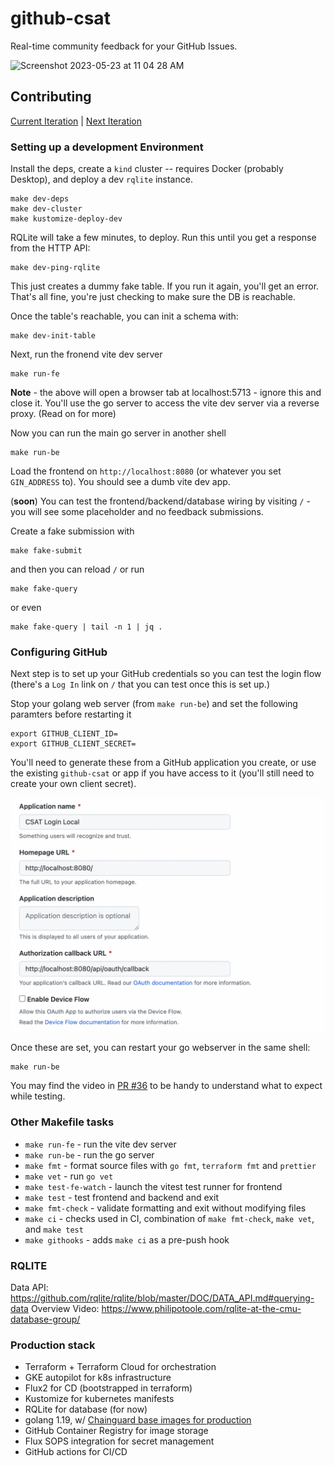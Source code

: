 # github-csat

Real-time community feedback for your GitHub Issues.

![Screenshot 2023-05-23 at 11 04 28 AM](https://github.com/github-csat/github-csat/assets/3730605/a4fd9903-12e1-4df0-a65c-98edb26c0a56)


## Contributing 

[Current Iteration](https://github.com/orgs/github-csat/projects/1/views/2) | [Next Iteration](https://github.com/orgs/github-csat/projects/1/views/3)

### Setting up a development Environment

Install the deps, create a `kind` cluster -- requires Docker (probably Desktop), and deploy a dev `rqlite` instance.

```shell
make dev-deps
make dev-cluster
make kustomize-deploy-dev
```

RQLite will take a few minutes, to deploy. Run this until you get a response from the HTTP API:

```
make dev-ping-rqlite
```

This just creates a dummy fake table. 
If you run it again, you'll get an error. 
That's all fine, you're just checking to make sure the DB is reachable.

Once the table's reachable, you can init a schema with:

```
make dev-init-table
```

Next, run the fronend vite dev server

```
make run-fe
```

**Note** - the above will open a browser tab at localhost:5713 - ignore this and close it. You'll use
the go server to access the vite dev server via a reverse proxy. (Read on for more)

Now you can run the main go server in another shell

```
make run-be
```

Load the frontend on `http://localhost:8080` (or whatever you set `GIN_ADDRESS` to). You should see a dumb vite dev app.


(**soon**) You can test the frontend/backend/database wiring by visiting `/` - you will see some placeholder and no feedback submissions.

Create a fake submission with

```
make fake-submit
```

and then you can reload `/` or run

```
make fake-query
```

or even

```
make fake-query | tail -n 1 | jq .
```

### Configuring GitHub

Next step is to set up your GitHub credentials so you can test the login flow (there's a `Log In` link on `/` that you can test once this is set up.)

Stop your golang web server (from `make run-be`) and set the following paramters before restarting it

```shell
export GITHUB_CLIENT_ID=
export GITHUB_CLIENT_SECRET=
```

You'll need to generate these from a GitHub application you create, or use the existing `github-csat` or app if you have access to it (you'll still need to create your own client secret).

![github-app-config](./docs/github-app-setup.png)

Once these are set, you can restart your go webserver in the same shell:

```shell
make run-be
```

You may find the video in [PR #36](https://github.com/github-csat/github-csat/pull/36) to be handy to understand what to expect while testing.

### Other Makefile tasks

- `make run-fe` - run the vite dev server
- `make run-be` - run the go server
- `make fmt` - format source files with `go fmt`, `terraform fmt` and `prettier`
- `make vet` - run `go vet`
- `make test-fe-watch` - launch the vitest test runner for frontend
- `make test` - test frontend and backend and exit
- `make fmt-check` - validate formatting and exit without modifying files
- `make ci` - checks used in CI, combination of `make fmt-check`, `make vet`, and `make test`
- `make githooks` - adds `make ci` as a pre-push hook

### RQLITE

Data API: https://github.com/rqlite/rqlite/blob/master/DOC/DATA_API.md#querying-data
Overview Video: https://www.philipotoole.com/rqlite-at-the-cmu-database-group/

### Production stack

- Terraform + Terraform Cloud for orchestration
- GKE autopilot for k8s infrastructure
- Flux2 for CD (bootstrapped in terraform)
- Kustomize for kubernetes manifests
- RQLite for database (for now)
- golang 1.19, w/ [Chainguard base images for production](https://github.com/chainguard-images/images/tree/main/images/go#dockerfile-example)
- GitHub Container Registry for image storage
- Flux SOPS integration for secret management
- GitHub actions for CI/CD
